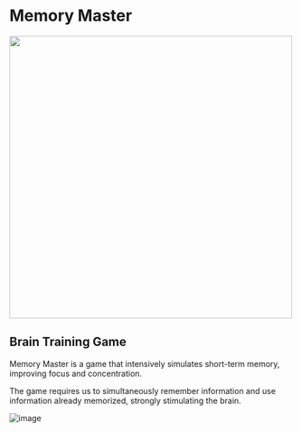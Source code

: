 # Memory Master

<img src="https://github.com/waszkiewiczja/MemoryMaster/assets/80920123/66ad6bc2-f5e7-45ff-9bc8-15e0bea7b55a" width="500">

## Brain Training Game

Memory Master is a game that intensively simulates short-term memory, improving focus and concentration.

The game requires us to simultaneously remember information and use information already memorized, strongly stimulating the brain.

![image](https://github.com/waszkiewiczja/MemoryMaster/assets/80920123/19b8f378-955b-4f8b-ad04-1b0c88962377)
